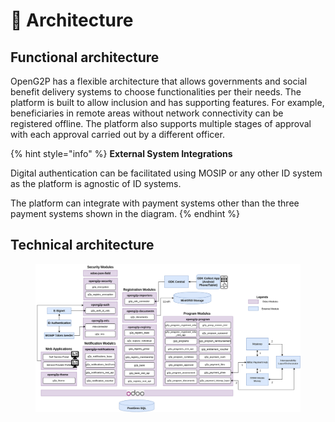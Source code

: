 # 🏢 Architecture

## Functional architecture

OpenG2P has a flexible architecture that allows governments and social benefit delivery systems to choose functionalities per their needs. The platform is built to allow inclusion and has supporting features. For example, beneficiaries in remote areas without network connectivity can be registered offline. The platform also supports multiple stages of approval with each approval carried out by a different officer.



{% hint style="info" %}
**External System Integrations**

Digital authentication can be facilitated using MOSIP or any other ID system as the platform is agnostic of ID systems.

The platform can integrate with payment systems other than the three payment systems shown in the diagram.
{% endhint %}

## Technical architecture

<figure><img src="https://github.com/OpenG2P/openg2p-documentation/raw/bae5e8e7ae6e60250295ad0e6613c587b0a29fab/.gitbook/assets/technical-architecture.png" alt=""><figcaption></figcaption></figure>
